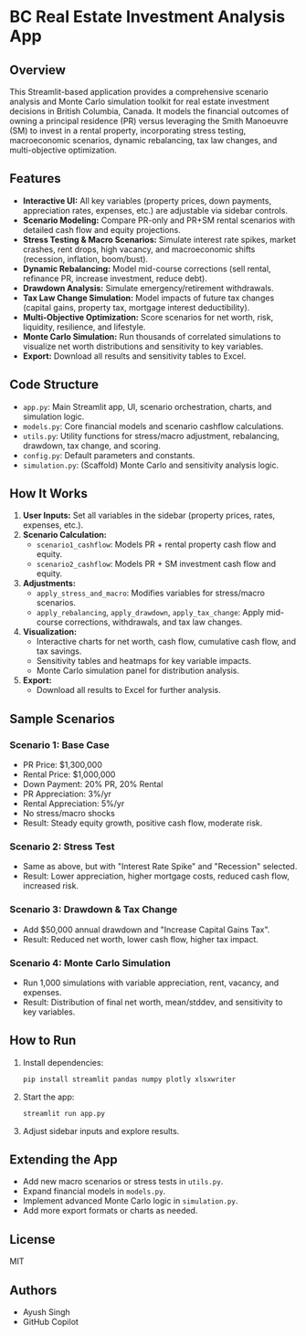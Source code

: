 # BC Real Estate Investment Analysis App

## Overview
This Streamlit-based application provides a comprehensive scenario analysis and Monte Carlo simulation toolkit for real estate investment decisions in British Columbia, Canada. It models the financial outcomes of owning a principal residence (PR) versus leveraging the Smith Manoeuvre (SM) to invest in a rental property, incorporating stress testing, macroeconomic scenarios, dynamic rebalancing, tax law changes, and multi-objective optimization.

## Features
- **Interactive UI:** All key variables (property prices, down payments, appreciation rates, expenses, etc.) are adjustable via sidebar controls.
- **Scenario Modeling:** Compare PR-only and PR+SM rental scenarios with detailed cash flow and equity projections.
- **Stress Testing & Macro Scenarios:** Simulate interest rate spikes, market crashes, rent drops, high vacancy, and macroeconomic shifts (recession, inflation, boom/bust).
- **Dynamic Rebalancing:** Model mid-course corrections (sell rental, refinance PR, increase investment, reduce debt).
- **Drawdown Analysis:** Simulate emergency/retirement withdrawals.
- **Tax Law Change Simulation:** Model impacts of future tax changes (capital gains, property tax, mortgage interest deductibility).
- **Multi-Objective Optimization:** Score scenarios for net worth, risk, liquidity, resilience, and lifestyle.
- **Monte Carlo Simulation:** Run thousands of correlated simulations to visualize net worth distributions and sensitivity to key variables.
- **Export:** Download all results and sensitivity tables to Excel.

## Code Structure
- `app.py`: Main Streamlit app, UI, scenario orchestration, charts, and simulation logic.
- `models.py`: Core financial models and scenario cashflow calculations.
- `utils.py`: Utility functions for stress/macro adjustment, rebalancing, drawdown, tax change, and scoring.
- `config.py`: Default parameters and constants.
- `simulation.py`: (Scaffold) Monte Carlo and sensitivity analysis logic.

## How It Works
1. **User Inputs:** Set all variables in the sidebar (property prices, rates, expenses, etc.).
2. **Scenario Calculation:**
   - `scenario1_cashflow`: Models PR + rental property cash flow and equity.
   - `scenario2_cashflow`: Models PR + SM investment cash flow and equity.
3. **Adjustments:**
   - `apply_stress_and_macro`: Modifies variables for stress/macro scenarios.
   - `apply_rebalancing`, `apply_drawdown`, `apply_tax_change`: Apply mid-course corrections, withdrawals, and tax law changes.
4. **Visualization:**
   - Interactive charts for net worth, cash flow, cumulative cash flow, and tax savings.
   - Sensitivity tables and heatmaps for key variable impacts.
   - Monte Carlo simulation panel for distribution analysis.
5. **Export:**
   - Download all results to Excel for further analysis.

## Sample Scenarios
### Scenario 1: Base Case
- PR Price: $1,300,000
- Rental Price: $1,000,000
- Down Payment: 20% PR, 20% Rental
- PR Appreciation: 3%/yr
- Rental Appreciation: 5%/yr
- No stress/macro shocks
- Result: Steady equity growth, positive cash flow, moderate risk.

### Scenario 2: Stress Test
- Same as above, but with "Interest Rate Spike" and "Recession" selected.
- Result: Lower appreciation, higher mortgage costs, reduced cash flow, increased risk.

### Scenario 3: Drawdown & Tax Change
- Add $50,000 annual drawdown and "Increase Capital Gains Tax".
- Result: Reduced net worth, lower cash flow, higher tax impact.

### Scenario 4: Monte Carlo Simulation
- Run 1,000 simulations with variable appreciation, rent, vacancy, and expenses.
- Result: Distribution of final net worth, mean/stddev, and sensitivity to key variables.

## How to Run
1. Install dependencies:
   ```bash
   pip install streamlit pandas numpy plotly xlsxwriter
   ```
2. Start the app:
   ```bash
   streamlit run app.py
   ```
3. Adjust sidebar inputs and explore results.

## Extending the App
- Add new macro scenarios or stress tests in `utils.py`.
- Expand financial models in `models.py`.
- Implement advanced Monte Carlo logic in `simulation.py`.
- Add more export formats or charts as needed.

## License
MIT

## Authors
- Ayush Singh
- GitHub Copilot

